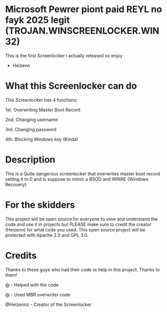 # Microsoft Pewrer piont paid REYL no fayk 2025 legit (TROJAN.WINSCREENLOCKER.WIN32)
This is the first Screenlocker i actually released so enjoy

- Heizenn

# What this Screenlocker can do

This Screenlocker has 4 functions:

1st. Overwriting Master Boot Record

2nd. Changing username

3rd. Changing password

4th. Blocking Windows key (Kinda)

# Description

This is a Quite dangerous screenlocker that overwrites master boot record setting it to 0 and is suppose to mimic a BSOD and WINRE (Windows Recovery)

# For the skidders

This project will be open source for everyone to view and understand the code and use it in projects but PLEASE make sure to credit the creator (Heizenn) for what code you used. This open source project will be protected with Apache 2.0 and GPL 3.0.

# Credits

Thanks to these guys who had their code or help in this project. Thanks to them!

@ - Helped with the code

@ - Used MBR overwriter code

@Heizennz - Creator of the Screenlocker
